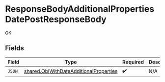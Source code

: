 # ResponseBodyAdditionalPropertiesDatePostResponseBody

OK


## Fields

| Field                                                                                                   | Type                                                                                                    | Required                                                                                                | Description                                                                                             |
| ------------------------------------------------------------------------------------------------------- | ------------------------------------------------------------------------------------------------------- | ------------------------------------------------------------------------------------------------------- | ------------------------------------------------------------------------------------------------------- |
| `JSON`                                                                                                  | [shared.ObjWithDateAdditionalProperties](../../../pkg/models/shared/objwithdateadditionalproperties.md) | :heavy_check_mark:                                                                                      | N/A                                                                                                     |